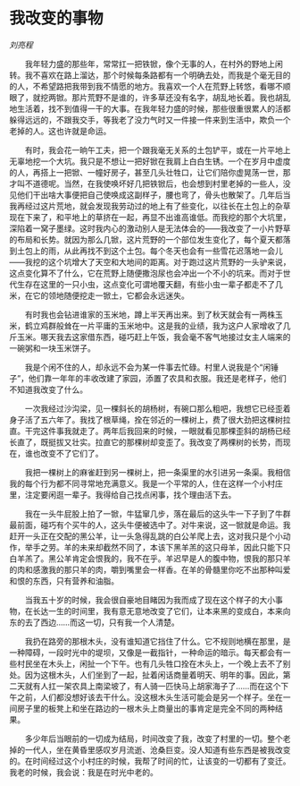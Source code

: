 # 我改变的事物

*刘亮程*

　　我年轻力盛的那些年，常常扛一把铁锨，像个无事的人，在村外的野地上闲转。我不喜欢在路上溜达，那个时候每条路都有一个明确去处，而我是个毫无目的的人，不希望路把我带到我不情愿的地方。我喜欢一个人在荒野上转悠，看哪不顺眼了，就挖两锨。那片荒野不是谁的，许多草还没有名字，胡乱地长着。我也胡乱地生活着，找不到值得一干的大事。在我年轻力盛的时候，那些很重很累人的活都躲得远远的，不跟我交手，等我老了没力气时又一件接一件来到生活中，欺负一个老掉的人。这也许就是命运。

　　有时，我会花一晌午工夫，把一个跟我毫无关系的土包铲平，或在一片平地上无辜地挖一个大坑。我只是不想让一把好锨在我肩上白白生锈。一个在岁月中虚度的人，再搭上一把锨、一幢好房子，甚至几头壮牲口，让它们陪你虚晃荡一世，那才叫不道德呢。当然，在我使唤坏好几把铁锨后，也会想到村里老掉的一些人，没见他们干出啥大事便把自己使唤成这副样子，腰也弯了，骨头也散架了。几年后当我再经过这片荒地，就会发现我劳动过的地上有了些变化，以往长在土包上的杂草现在下来了，和平地上的草挤在一起，再显不出谁高谁低。而我挖的那个大坑里，深陷着一窝子墨绿。这时我内心的激动别人是无法体会的——我改变了一小片野草的布局和长势。就因为那么几锨，这片荒野的一个部位发生变化了，每个夏天都落到土包上的雨，从此再找不到这个土包。每个冬天也会有一些雪花迟落地一会儿——我挖的这个坑增大了天空和大地间的距离。对于跑过这片荒野的一头驴来说，这点变化算不了什么，它在荒野上随便撒泡尿也会冲出一个不小的坑来。而对于世代生存在这里的一只小虫，这点变化可谓地覆天翻，有些小虫一辈子都走不了几米，在它的领地随便挖走一锨土，它都会永远迷失。

　　有时我也会钻进谁家的玉米地，蹲上半天再出来。到了秋天就会有一两株玉米，鹤立鸡群般耸在一片平庸的玉米地中。这是我的业绩，我为这户人家增收了几斤玉米。哪天我去这家借东西，碰巧赶上午饭，我会毫不客气地接过女主人端来的一碗粥和一块玉米饼子。

　　我是个闲不住的人，却永远不会为某一件事去忙碌。村里人说我是个“闲锤子”，他们靠一年年的丰收改建了家园，添置了农具和衣服。我还是老样子，他们不知道我改变了什么。

　　一次我经过沙沟梁，见一棵斜长的胡杨树，有碗口那么粗吧，我想它已经歪着身子活了五六年了。我找了根草绳，拴在邻近的一棵树上，费了很大劲把这棵树拉直。干完这件事我就走了。两年后我回来的时候，一眼就看见那棵歪斜的胡杨已经长直了，既挺拔又壮实。拉直它的那棵树却变歪了。我改变了两棵树的长势，而现在，谁也改变不了它们了。

　　我把一棵树上的麻雀赶到另一棵树上，把一条渠里的水引进另一条渠。我相信我的每个行为都不同寻常地充满意义。我是一个平常的人，住在这样一个小村庄里，注定要闲逛一辈子。我得给自己找点闲事，找个理由活下去。

　　我在一头牛屁股上拍了一锨，牛猛窜几步，落在最后的这头牛一下子到了牛群最前面，碰巧有个买牛的人，这头牛便被选中了。对牛来说，这一锨就是命运。我赶开一头正在交配的黑公羊，让一头急得乱跳的白公羊爬上去，这对我只是个小动作，举手之劳。羊的未来却截然不同了，本该下黑羊羔的这只母羊，因此只能下只白羊羔了。黑公羊肯定会恨我的，我不在乎。羊迟早是人的腹中物，恨我的那只羊的肉和感激我的那只羊的肉，嚼到嘴里会一样香。在羊的骨髓里你吃不出那种叫爱和恨的东西，只有营养和油脂。

　　当我五十岁的时候，我会很自豪地目睹因为我而成了现在这个样子的大小事物，在长达一生的时间里，我有意无意地改变了它们，让本来黑的变成白，本来向东的去了西边……而这一切，只有我一个人清楚。

　　我扔在路旁的那根木头，没有谁知道它挡住了什么。它不规则地横在那里，是一种障碍，一段时光中的堤坝，又像是一截指针，一种命运的暗示。每天都会有一些村民坐在木头上，闲扯一个下午。也有几头牲口拴在木头上，一个晚上去不了别处。因为这根木头，人们坐到了一起，扯着闲话商量着明天、明年的事。因此，第二天就有人扛一架农具上南梁坡了，有人骑一匹快马上胡家海子了……而在这个下午之前，人们都没想好该去干什么。没这根木头生活可能会是另一个样子。坐在一间房子里的板凳上和坐在路边的一根木头上商量出的事肯定是完全不同的两种结果。

　　多少年后当眼前的一切成为结局，时间改变了我，改变了村里的一切。整个老掉的一代人，坐在黄昏里感叹岁月流逝、沧桑巨变。没人知道有些东西是被我改变的。在时间经过这个小村庄的时候，我帮了时间的忙，让该变的一切都有了变迁。我老的时候，我会说：我是在时光中老的。